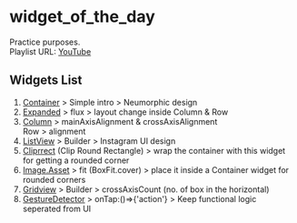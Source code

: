 # widget_of_the_day

Practice purposes.<br> Playlist URL: [YouTube](https://www.youtube.com/watch?v=X47zIAGIJNE&list=PLlvRDpXh1Se5LTJZDrUF9h1_1AT4Raxjd)

## Widgets List

1. [Container](/lib/1_container) > Simple intro > Neumorphic design
2. [Expanded](/lib/2_expanded) > flux > layout change inside Column & Row
3. [Column](/lib/3_column&row) > mainAxisAlignment & crossAxisAlignment<br>
   Row > alignment
4. [ListView](/lib/4_listview&builder) > Builder > Instagram UI design
5. [Cliprrect](/lib/5_cliprrect) (Clip Round Rectangle) > wrap the container with this widget for getting a rounded corner
6. [Image.Asset](/lib/6_image.asset) > fit (BoxFit.cover) > place it inside a Container widget for rounded corners
7. [Gridview](/lib/7_gridview&builder) > Builder > crossAxisCount (no. of box in the horizontal)
8. [GestureDetector](/lib/8_gesturedetector) > onTap:()=>{'action'} > Keep functional logic seperated from UI
